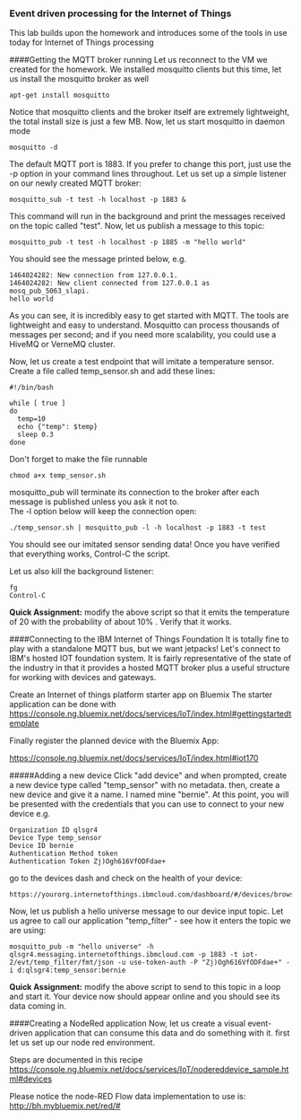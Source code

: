 ### Event driven processing for the Internet of Things
This lab builds upon the homework and introduces some of the tools in use today 
for Internet of Things processing

####Getting the MQTT broker running
Let us reconnect to the VM we created for the homework.  We installed mosquitto clients but this time, let
us install the mosquitto broker as well
```
apt-get install mosquitto
```
Notice that mosquitto clients and the broker itself are extremely lightweight, the total install size is just a few MB.
Now, let us start mosquitto in daemon mode
```
mosquitto -d
```
The default MQTT port is 1883. If you prefer to change this port, just use the -p option in your command lines throughout.
Let us set up a simple listener on our newly created MQTT broker:
```
mosquitto_sub -t test -h localhost -p 1883 &
```
This command will run in the background and print the messages received on the topic called "test".
Now, let us publish a message to this topic:
```
mosquitto_pub -t test -h localhost -p 1885 -m "hello world"
```
You should see the message printed below, e.g.
```
1464024282: New connection from 127.0.0.1.
1464024282: New client connected from 127.0.0.1 as mosq_pub_5063_slapi.
hello world
```
As you can see, it is incredibly easy to get started with MQTT. The tools are lightweight and easy to understand. Mosquitto can 
process thousands of messages per second; and if you need more scalability, you could use a HiveMQ or VerneMQ cluster.

Now, let us create a test endpoint that will imitate a temperature sensor. Create a file called temp_sensor.sh and add these lines:
```
#!/bin/bash

while [ true ]
do
  temp=10
  echo {"temp": $temp}
  sleep 0.3
done
```
Don't forget to make the file runnable
```
chmod a+x temp_sensor.sh
```
mosquitto_pub will terminate its connection to the broker after each message is published unless you ask it not to.  
The -l option below will keep the connection open:
```
./temp_sensor.sh | mosquitto_pub -l -h localhost -p 1883 -t test
```
You should see our imitated sensor sending data!  Once you have verified that everything works, Control-C the script.

Let us also kill the background listener:
```
fg
Control-C
```
**Quick Assignment:** modify the above script so that it emits the temperature of 20 with the probability of about 10% . Verify
that it works.

####Connecting to the IBM Internet of Things Foundation
It is totally fine to play with a standalone MQTT bus, but we want jetpacks!  Let's connect to IBM's hosted IOT foundation 
system.  It is fairly representative of the state of the industry in that it provides a hosted MQTT broker 
plus a useful structure for working with devices and gateways.

Create an Internet of things platform starter app on Bluemix
The starter application can be done with
https://console.ng.bluemix.net/docs/services/IoT/index.html#gettingstartedtemplate

Finally register the planned device with the Bluemix App:

https://console.ng.bluemix.net/docs/services/IoT/index.html#iot170

#####Adding a new device
Click "add device" and when prompted, create a new device type called "temp_sensor" with no metadata.  then, create a new device
and give it a name.  I named mine "bernie".  At this point, you will be presented with the credentials that you can use to connect to your new device e.g.
```
Organization ID qlsgr4
Device Type temp_sensor
Device ID bernie
Authentication Method token
Authentication Token Zj)Ogh616VfODFdae+
```
go to the devices dash and check on the health of your device:
```
https://yourorg.internetofthings.ibmcloud.com/dashboard/#/devices/browse
```
Now, let us publish a hello universe message to our device input topic.  Let us agree to call our application "temp_filter" - see how it enters the topic we are using:
```
mosquitto_pub -m "hello universe" -h qlsgr4.messaging.internetofthings.ibmcloud.com -p 1883 -t iot-2/evt/temp_filter/fmt/json -u use-token-auth -P "Zj)Ogh616VfODFdae+" -i d:qlsgr4:temp_sensor:bernie
```
**Quick Assignment:** modify the above script to send to this topic in a loop and start it.
Your device now should appear online and you should see its data coming in.

####Creating a NodeRed application
Now, let us create a visual event-driven application that can consume this data and do something with it.
first let us set up our node red environment.

Steps are documented in this recipe
https://console.ng.bluemix.net/docs/services/IoT/nodereddevice_sample.html#devices

Please notice the node-RED Flow data implementation to use is:
http://bh.mybluemix.net/red/#



